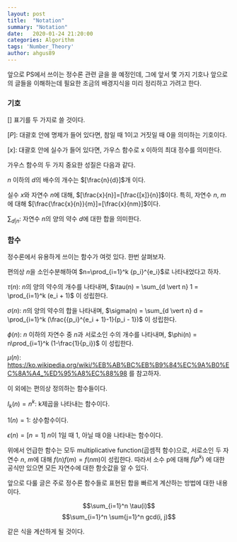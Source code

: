 ```yaml
---
layout: post
title:  "Notation"
summary: "Notation"
date:   2020-01-24 21:20:00
categories: Algorithm
tags: 'Number_Theory'
author: ahgus89
---
```


앞으로 PS에서 쓰이는 정수론 관련 글을 쓸 예정인데, 그에 앞서 몇 가지 기호나 앞으로의 글들을 이해하는데 필요한 조금의 배경지식을 미리 정리하고 가려고 한다.

### 기호
[] 표기를 두 가지로 쓸 것이다.

$[P]$: 대괄호 안에 명제가 들어 있다면, 참일 때 1이고 거짓일 때 0을 의미하는 기호이다.

$[x]$: 대괄호 안에 실수가 들어 있다면, 가우스 함수로 x 이하의 최대 정수를 의미한다.

가우스 함수의 두 가지 중요한 성질은 다음과 같다.

$n$ 이하의 $d$의 배수의 개수는 $[\frac{n}{d}]$개 이다.

실수 $x$와 자연수 $n$에 대해, $[\frac{x}{n}]=[\frac{[x]}{n}]$이다. 특히, 자연수 $n$, $m$에 대해 $[\frac{\frac{x}{n}}{m}]=[\frac{x}{nm}]$이다.


$\sum_{d \vert n}$: 자연수 $n$의 양의 약수 $d$에 대한 합을 의미한다.

### 함수
정수론에서 유용하게 쓰이는 함수가 여럿 있다. 한번 살펴보자.

편의상 $n$을 소인수분해하여 $n=\prod_{i=1}^k {p_i}^{e_i}$로 나타내었다고 하자.

$\tau(n)$: $n$의 양의 약수의 개수를 나타내며, $\tau(n) = \sum_{d \vert n} 1 = \prod_{i=1}^k (e_i + 1)$ 이 성립한다.

$\sigma(n)$: $n$의 양의 약수의 합을 나타내며, $\sigma(n) = \sum_{d \vert n} d = \prod_{i=1}^k (\frac{{p_i}^{e_i + 1}-1}{p_i - 1})$ 이 성립한다.

$\phi(n)$: $n$ 이하의 자연수 중 $n$과 서로소인 수의 개수를 나타내며, $\phi(n) = n\prod_{i=1}^k (1-\frac{1}{p_i})$ 이 성립한다.

$\mu(n)$: https://ko.wikipedia.org/wiki/%EB%AB%BC%EB%B9%84%EC%9A%B0%EC%8A%A4_%ED%95%A8%EC%88%98 를 참고하자.

이 외에는 편의상 정의하는 함수들이다.

$I_k(n) = n^k$: k제곱을 나타내는 함수이다.

$1(n) = 1$: 상수함수이다.

$\epsilon(n) = [n=1]$ $n$이 1일 때 1, 아닐 때 0을 나타내는 함수이다.

위에서 언급한 함수는 모두 multiplicative function(곱셈적 함수)으로, 서로소인 두 자연수 $n$, $m$에 대해 $f(n)f(m) = f(nm)$이 성립한다. 따라서 소수 p에 대해 $f(p^k)$ 에 대한 공식만 있으면 모든 자연수에 대한 함숫값을 알 수 있다.

앞으로 다룰 글은 주로 정수론 함수들로 표현된 합을 빠르게 계산하는 방법에 대한 내용이다.

$$\sum_{i=1}^n \tau(i)$$
$$\sum_{i=1}^n \sum{j=1}^n gcd(i, j)$$

같은 식을 계산하게 될 것이다.
